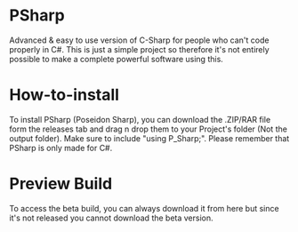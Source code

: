 # PSharp
Advanced &amp; easy to use version of C-Sharp for people who can't code properly in C#. This is just a simple project so therefore it's not entirely possible to make a complete powerful software using this. 

# How-to-install
To install PSharp (Poseidon Sharp), you can download the .ZIP/RAR file form the releases tab and drag n drop them to your Project's folder (Not the output folder). Make sure to include "using P_Sharp;". Please remember that PSharp is only made for C#.

# Preview Build
To access the beta build, you can always download it from here but since it's not released you cannot download the beta version.
